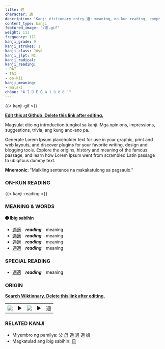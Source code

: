 ```yaml
---
title: 適
character: 適
description: "Kanji dictionary entry 適: meaning, on-kun reading, compounds, origin, related kanji"
content_type: kanji
featured_image: "/適.gif"
weight: 111
frequency: 111
kanji_grade: 9
kanji_strokes: 1
kanji_class: Jōyō
kanji_jlpt: N1
kanji_radical: 
kanji_reading: 
- DAI
- TAI
- oo-kii
kanji_meaning:
- malaki
chōon: "Ā Ī Ū Ē Ō ā ī ū ē ō ’"
---
```

[//]: # (Don't edit the line below. Kanji animated GIF code is automatically generated.)
{{< kanji-gif >}}

[//]: # (Edit below this line.)

**[Edit this at Github. Delete this link after editing.](https://github.com/tim0g/tim/tree/main/content/kanji/適/index.md)**

Magsulat dito ng introduction tungkol sa kanji. Mga opinions, impressions, suggestions, trivia, ang kung ano-ano pa.

Generate Lorem Ipsum placeholder text for use in your graphic, print and web layouts, and discover plugins for your favorite writing, design and blogging tools. Explore the origins, history and meaning of the famous passage, and learn how Lorem Ipsum went from scrambled Latin passage to ubiqitous dummy text.
 
**Mnemonic:** "Maikling sentence na makakatulong sa pagsaulo."

### ON-KUN READING

[//]: # (Don't edit the line below. ON-KUN READING code is automatically generated.)
{{< kanji-reading >}}

### MEANING & WORDS

#### ➊ **Ibig sabihin**
  - [適](../適)[適](../適)　***reading***　meaning
  - [適](../適)[適](../適)　***reading***　meaning
  - [適](../適)[適](../適)　***reading***　meaning
  - [適](../適)[適](../適)　***reading***　meaning

### SPECIAL READING
  - [適](../適)[適](../適)　***reading***　meaning

### ORIGIN

**[Search Wiktionary. Delete this link after editing.](https://wiktionary.org/wiki/適)**
<table class="kanji-table"><tr><td>
<img src="60px-適-bronze.svg.png">
</td><td>▶</td><td>
<img src="60px-適-oracle.svg.png">
</td><td>▶</td>
<td class="kanji-origin">適</td>
</tr></table>

### RELATED KANJI
- Miyembro ng pamilya: [父](../父) [母](../母) [適](../適) [適](../適) [適](../適) [娘](../娘)
- Magkatulad ang ibig sabihin: [日](../日)
